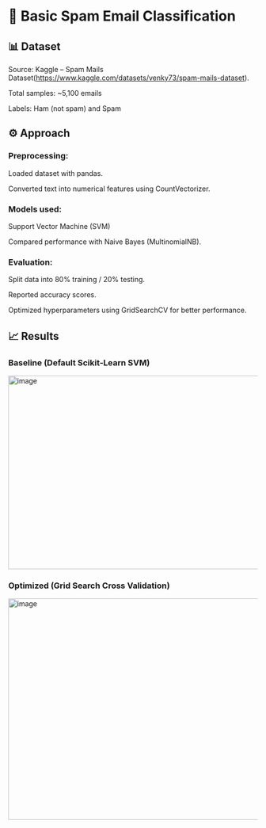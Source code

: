 # 📧 Basic Spam Email Classification
 ## 📊 Dataset
 Source: Kaggle – Spam Mails Dataset(https://www.kaggle.com/datasets/venky73/spam-mails-dataset).
 
 Total samples: ~5,100 emails
 
 Labels: Ham (not spam) and Spam
 
 ## ⚙️ Approach
 ### Preprocessing: 
 
  Loaded dataset with pandas.
  
  Converted text into numerical features using CountVectorizer.
 
### Models used: 
 
  Support Vector Machine (SVM)
  
  Compared performance with Naive Bayes (MultinomialNB).

### Evaluation:
 
  Split data into 80% training / 20% testing.
  
  Reported accuracy scores.

Optimized hyperparameters using GridSearchCV for better performance.

## 📈 Results
### Baseline (Default Scikit-Learn SVM)
<img width="770" height="391" alt="image" src="https://github.com/user-attachments/assets/e2136a32-c517-4332-ac5f-828537231199" />

### Optimized (Grid Search Cross Validation)
<img width="754" height="447" alt="image" src="https://github.com/user-attachments/assets/9f2df343-0352-4440-ba8d-21a96752f91b" />
